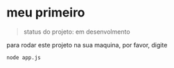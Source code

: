 <h1>meu primeiro</h1>

> status do projeto: em desenvolmento

para rodar este projeto na sua maquina, por favor, digite
```
node app.js
```
